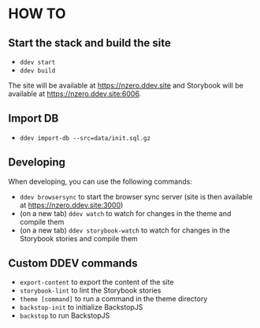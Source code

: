 # HOW TO

## Start the stack and build the site

* `ddev start`
* `ddev build`

The site will be available at https://nzero.ddev.site and Storybook will be
available at https://nzero.ddev.site:6006.

## Import DB
* `ddev import-db --src=data/init.sql.gz`

## Developing

When developing, you can use the following commands:

* `ddev browsersync` to start the browser sync server (site is then available at https://nzero.ddev.site:3000)
* (on a new tab) `ddev watch` to watch for changes in the theme and compile them
* (on a new tab) `ddev storybook-watch` to watch for changes in the Storybook stories and compile them

## Custom DDEV commands

* `export-content` to export the content of the site
* `storybook-lint` to lint the Storybook stories
* `theme [command]` to run a command in the theme directory
* `backstop-init` to initialize BackstopJS
* `backstop` to run BackstopJS
